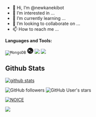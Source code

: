 - 👋 Hi, I’m @newkanekibot
- 👀 I’m interested in ...
- 🌱 I’m currently learning ...
- 💞️ I’m looking to collaborate on ...
- 📫 How to reach me ...

**Languages and Tools:**  

<code><img alt="MongoDB" src="https://img.shields.io/badge/-MongoDB-13aa52?style=flat-square&logo=mongodb&logoColor=white" /></code>
<code><img height="20" src="https://raw.githubusercontent.com/github/explore/80688e429a7d4ef2fca1e82350fe8e3517d3494d/topics/terminal/terminal.png"></code>
<code><img height="20" src="https://img.shields.io/badge/-Heroku-430098?style=flat-square&logo=heroku&logoColor=white" /></code>
<code><img height="20" src="https://img.shields.io/badge/-Python-43853d?style=flat-square&logo=Python&logoColor=white"/></code>

## **Github Stats**

[![github stats](https://github-readme-stats.vercel.app/api?username=newkanekibot&bg_color=30,e96443,904e95&title_color=fff&text_color=fff&count_private=true)](https://github.com/newkanekibot)

![GitHub followers](https://img.shields.io/github/followers/newkanekibot?bg_color=30,e96443,904e95&title_color=fff&text_color=fff&count_private=true)
![GitHub User's stars](https://img.shields.io/github/stars/newkanekibot?affiliations=OWNER&bg_color=30,e96443,904e95&title_color=fff&text_color=fff&count_private=true)

[![NOICE](https://github-readme-stats.vercel.app/api/top-langs/?username=newkanekibot&bg_color=30,e96443,904e95&title_color=fff&text_color=fff&count_private=true)](https://github.com/newkanekibot)

![](https://visitor-badge.laobi.icu/badge?page_id=newkanekibot)
